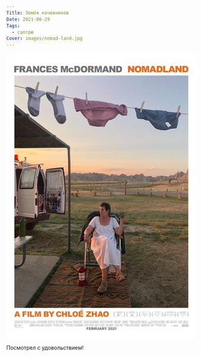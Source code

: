 ```yaml
---
Title: Земля кочевников
Date: 2021-06-29
Tags: 
  - саптрю
Cover: images/nomad-land.jpg
---
```


![Nomad Land](images/nomad-land.jpg)

Посмотрел с удовольствием!
